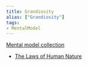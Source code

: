 ```yaml
---
title: Grandiosity
alias: ["Grandiosity"]
tags:
- MentalModel
---
```

[Mental model collection](notes/Mental%20model%20collection.md)

- [The Laws of Human Nature](notes/The%20Laws%20of%20Human%20Nature.md)